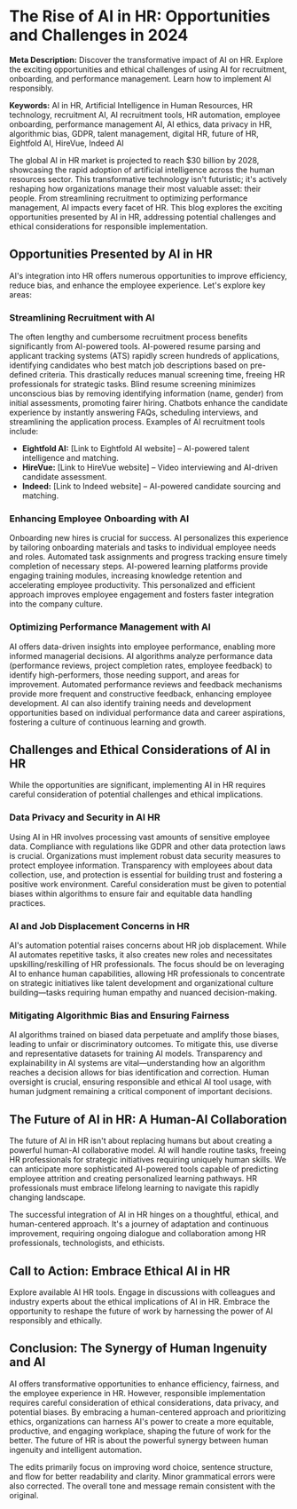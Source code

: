 # The Rise of AI in HR: Opportunities and Challenges in 2024

**Meta Description:** Discover the transformative impact of AI on HR. Explore the exciting opportunities and ethical challenges of using AI for recruitment, onboarding, and performance management. Learn how to implement AI responsibly.

**Keywords:** AI in HR, Artificial Intelligence in Human Resources, HR technology, recruitment AI, AI recruitment tools, HR automation, employee onboarding, performance management AI, AI ethics, data privacy in HR, algorithmic bias, GDPR, talent management, digital HR, future of HR, Eightfold AI, HireVue, Indeed AI


The global AI in HR market is projected to reach $30 billion by 2028, showcasing the rapid adoption of artificial intelligence across the human resources sector. This transformative technology isn't futuristic; it's actively reshaping how organizations manage their most valuable asset: their people. From streamlining recruitment to optimizing performance management, AI impacts every facet of HR. This blog explores the exciting opportunities presented by AI in HR, addressing potential challenges and ethical considerations for responsible implementation.


## Opportunities Presented by AI in HR

AI's integration into HR offers numerous opportunities to improve efficiency, reduce bias, and enhance the employee experience. Let's explore key areas:


### Streamlining Recruitment with AI

The often lengthy and cumbersome recruitment process benefits significantly from AI-powered tools. AI-powered resume parsing and applicant tracking systems (ATS) rapidly screen hundreds of applications, identifying candidates who best match job descriptions based on pre-defined criteria. This drastically reduces manual screening time, freeing HR professionals for strategic tasks. Blind resume screening minimizes unconscious bias by removing identifying information (name, gender) from initial assessments, promoting fairer hiring. Chatbots enhance the candidate experience by instantly answering FAQs, scheduling interviews, and streamlining the application process.  Examples of AI recruitment tools include:

* **Eightfold AI:** [Link to Eightfold AI website] – AI-powered talent intelligence and matching.
* **HireVue:** [Link to HireVue website] – Video interviewing and AI-driven candidate assessment.
* **Indeed:** [Link to Indeed website] – AI-powered candidate sourcing and matching.


### Enhancing Employee Onboarding with AI

Onboarding new hires is crucial for success. AI personalizes this experience by tailoring onboarding materials and tasks to individual employee needs and roles. Automated task assignments and progress tracking ensure timely completion of necessary steps. AI-powered learning platforms provide engaging training modules, increasing knowledge retention and accelerating employee productivity. This personalized and efficient approach improves employee engagement and fosters faster integration into the company culture.


### Optimizing Performance Management with AI

AI offers data-driven insights into employee performance, enabling more informed managerial decisions. AI algorithms analyze performance data (performance reviews, project completion rates, employee feedback) to identify high-performers, those needing support, and areas for improvement. Automated performance reviews and feedback mechanisms provide more frequent and constructive feedback, enhancing employee development. AI can also identify training needs and development opportunities based on individual performance data and career aspirations, fostering a culture of continuous learning and growth.


## Challenges and Ethical Considerations of AI in HR

While the opportunities are significant, implementing AI in HR requires careful consideration of potential challenges and ethical implications.


### Data Privacy and Security in AI HR

Using AI in HR involves processing vast amounts of sensitive employee data. Compliance with regulations like GDPR and other data protection laws is crucial. Organizations must implement robust data security measures to protect employee information. Transparency with employees about data collection, use, and protection is essential for building trust and fostering a positive work environment. Careful consideration must be given to potential biases within algorithms to ensure fair and equitable data handling practices.


### AI and Job Displacement Concerns in HR

AI's automation potential raises concerns about HR job displacement. While AI automates repetitive tasks, it also creates new roles and necessitates upskilling/reskilling of HR professionals. The focus should be on leveraging AI to enhance human capabilities, allowing HR professionals to concentrate on strategic initiatives like talent development and organizational culture building—tasks requiring human empathy and nuanced decision-making.


### Mitigating Algorithmic Bias and Ensuring Fairness

AI algorithms trained on biased data perpetuate and amplify those biases, leading to unfair or discriminatory outcomes. To mitigate this, use diverse and representative datasets for training AI models. Transparency and explainability in AI systems are vital—understanding how an algorithm reaches a decision allows for bias identification and correction. Human oversight is crucial, ensuring responsible and ethical AI tool usage, with human judgment remaining a critical component of important decisions.



## The Future of AI in HR: A Human-AI Collaboration

The future of AI in HR isn't about replacing humans but about creating a powerful human-AI collaborative model. AI will handle routine tasks, freeing HR professionals for strategic initiatives requiring uniquely human skills. We can anticipate more sophisticated AI-powered tools capable of predicting employee attrition and creating personalized learning pathways. HR professionals must embrace lifelong learning to navigate this rapidly changing landscape.


The successful integration of AI in HR hinges on a thoughtful, ethical, and human-centered approach. It's a journey of adaptation and continuous improvement, requiring ongoing dialogue and collaboration among HR professionals, technologists, and ethicists.


## Call to Action: Embrace Ethical AI in HR

Explore available AI HR tools. Engage in discussions with colleagues and industry experts about the ethical implications of AI in HR. Embrace the opportunity to reshape the future of work by harnessing the power of AI responsibly and ethically.


## Conclusion: The Synergy of Human Ingenuity and AI

AI offers transformative opportunities to enhance efficiency, fairness, and the employee experience in HR. However, responsible implementation requires careful consideration of ethical considerations, data privacy, and potential biases. By embracing a human-centered approach and prioritizing ethics, organizations can harness AI's power to create a more equitable, productive, and engaging workplace, shaping the future of work for the better. The future of HR is about the powerful synergy between human ingenuity and intelligent automation.


The edits primarily focus on improving word choice, sentence structure, and flow for better readability and clarity.  Minor grammatical errors were also corrected.  The overall tone and message remain consistent with the original.
